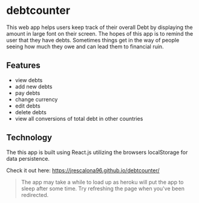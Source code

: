 # debtcounter

This web app helps users keep track of their overall Debt by displaying the amount in large font on their screen. The hopes of this app is to remind the user that they have debts. Sometimes things get in the way of people seeing how much they owe and can lead them to financial ruin.

## Features

- view debts
- add new debts
- pay debts
- change currency
- edit debts
- delete debts
- view all conversions of total debt in other countries

## Technology

The this app is built using React.js utilizing the browsers localStorage for data persistence.

Check it out here:
https://jrescalona96.github.io/debtcounter/

> The app may take a while to load up as heroku will put the app to sleep after some time. Try refreshing the page when you've been redirected.
